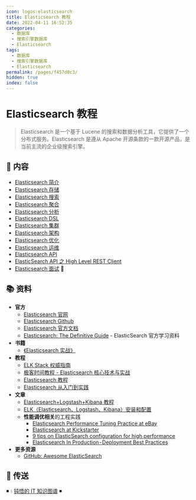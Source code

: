 ```yaml
---
icon: logos:elasticsearch
title: Elasticsearch 教程
date: 2022-04-11 16:52:35
categories:
  - 数据库
  - 搜索引擎数据库
  - Elasticsearch
tags:
  - 数据库
  - 搜索引擎数据库
  - Elasticsearch
permalink: /pages/f457d8c3/
hidden: true
index: false
---
```


# Elasticsearch 教程

> Elasticsearch 是一个基于 Lucene 的搜索和数据分析工具，它提供了一个分布式服务。Elasticsearch 是遵从 Apache 开源条款的一款开源产品，是当前主流的企业级搜索引擎。

## 📖 内容

- [Elasticsearch 简介](Elasticsearch_简介.md)
- [Elasticsearch 存储](Elasticsearch_存储.md)
- [Elasticsearch 搜索](Elasticsearch_搜索.md)
- [Elasticsearch 聚合](Elasticsearch_聚合.md)
- [Elasticsearch 分析](Elasticsearch_分析.md)
- [Elasticsearch DSL](Elasticsearch_DSL.md)
- [Elasticsearch 集群](Elasticsearch_集群.md)
- [Elasticsearch 架构](Elasticsearch_架构.md)
- [Elasticsearch 优化](Elasticsearch_优化.md)
- [Elasticsearch 运维](Elasticsearch_运维.md)
- [Elasticsearch API](Elasticsearch_API.md)
- [ElasticSearch API 之 High Level REST Client](Elasticsearch_API_HighLevelRest.md)
- [Elasticsearch 面试](Elasticsearch_面试.md) 💯

## 📚 资料

- **官方**
  - [Elasticsearch 官网](https://www.elastic.co/cn/products/elasticsearch)
  - [Elasticsearch Github](https://github.com/elastic/elasticsearch)
  - [Elasticsearch 官方文档](https://www.elastic.co/guide/en/elasticsearch/reference/current/index.html)
  - [Elasticsearch: The Definitive Guide](https://www.elastic.co/guide/en/elasticsearch/guide/master/index.html) - ElasticSearch 官方学习资料
- **书籍**
  - [《Elasticsearch 实战》](https://book.douban.com/subject/30380439/)
- **教程**
  - [ELK Stack 权威指南](https://github.com/chenryn/logstash-best-practice-cn)
  - [极客时间教程 - Elasticsearch 核心技术与实战](https://time.geekbang.org/course/detail/100030501-102659)
  - [Elasticsearch 教程](https://www.knowledgedict.com/tutorial/elasticsearch-intro.html)
  - [Elasticsearch 从入门到实践](https://www.itshujia.com/books/elasticsearch)
- **文章**
  - [Elasticsearch+Logstash+Kibana 教程](https://www.cnblogs.com/xing901022/p/4704319.html)
  - [ELK（Elasticsearch、Logstash、Kibana）安装和配置](https://github.com/judasn/Linux-Tutorial/blob/master/ELK-Install-And-Settings.md)
  - **性能调优相关**的工程实践
    - [Elasticsearch Performance Tuning Practice at eBay](https://www.ebayinc.com/stories/blogs/tech/elasticsearch-performance-tuning-practice-at-ebay/)
    - [Elasticsearch at Kickstarter](https://kickstarter.engineering/elasticsearch-at-kickstarter-db3c487887fc)
    - [9 tips on ElasticSearch configuration for high performance](https://www.loggly.com/blog/nine-tips-configuring-elasticsearch-for-high-performance/)
    - [Elasticsearch In Production - Deployment Best Practices](https://medium.com/@abhidrona/elasticsearch-deployment-best-practices-d6c1323b25d7)
- **更多资源**
  - [GitHub: Awesome ElasticSearch](https://github.com/dzharii/awesome-elasticsearch)

## 🚪 传送

◾ 💧 [钝悟的 IT 知识图谱](https://dunwu.github.io/waterdrop/) ◾
